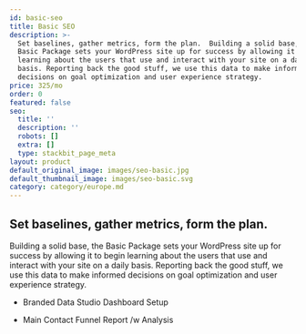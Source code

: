 ```yaml
---
id: basic-seo
title: Basic SEO
description: >-
  Set baselines, gather metrics, form the plan.  Building a solid base, the
  Basic Package sets your WordPress site up for success by allowing it to begin
  learning about the users that use and interact with your site on a daily
  basis. Reporting back the good stuff, we use this data to make informed
  decisions on goal optimization and user experience strategy.
price: 325/mo
order: 0
featured: false
seo:
  title: ''
  description: ''
  robots: []
  extra: []
  type: stackbit_page_meta
layout: product
default_original_image: images/seo-basic.jpg
default_thumbnail_image: images/seo-basic.svg
category: category/europe.md
---
```

## **Set baselines, gather metrics, form the plan.**

Building a solid base, the Basic Package sets your WordPress site up for success by allowing it to begin learning about the users that use and interact with your site on a daily basis. Reporting back the good stuff, we use this data to make informed decisions on goal optimization and user experience strategy.

*   Branded Data Studio Dashboard Setup

*   Main Contact Funnel Report /w Analysis
